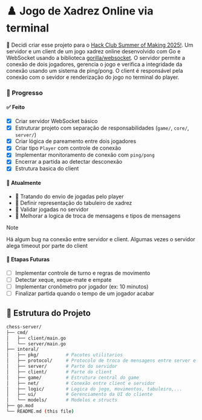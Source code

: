 # ♟️ Jogo de Xadrez Online via terminal 

 🧠 Decidi criar esse projeto para o [Hack Club Summer of Making 2025!](https://summer.hackclub.com/). Um servidor e um client de um jogo xadrez online desenvolvido com Go e WebSocket usando a biblioteca [gorilla/websocket](https://github.com/gorilla/websocket). O servidor permite a conexão de dois jogadores, gerencia o jogo e verifica a integridade da conexão usando um sistema de ping/pong. O client é responsável pela conexão com o sevidor e renderização do jogo no terminal do player. 


### 📌 Progresso
#### ✅ Feito

- [x] Criar servidor WebSocket básico 
- [x] Estruturar projeto com separação de responsabilidades (`game/`, `core/`, `server/`)
- [x] Criar lógica de pareamento entre dois jogadores
- [x] Criar tipo `Player` com controle de conexão
- [x] Implementar monitoramento de conexão com `ping/pong`
- [x] Encerrar a partida ao detectar desconexão
- [x] Estrutura basica do client

#### 📍 Atualmente 
- 🔧 Tratando do envio de jogadas pelo player
- 🔧 Definir representação do tabuleiro de xadrez
- 🔧 Validar jogadas no servidor
- 🔧 Melhorar a logica de troca de mensagens e tipos de mensagens 

>[!NOTE]
> Há algum bug na conexão entre servidor e client. Algumas vezes o servidor alega timeout por parte do client 

#### 🧠  Etapas Futuras

- [ ] Implementar controle de turno e regras de movimento
- [ ] Detectar xeque, xeque-mate e empate
- [ ] Implementar cronômetro por jogador (ex: 10 minutos)
- [ ] Finalizar partida quando o tempo de um jogador acabar

## 📁 Estrutura do Projeto

```bash
chess-server/
├── cmd/
│   ├── client/main.go
│   └── server/main.go
├── interal/
│   ├── pkg/          # Pacotes utilitarios 
│   ├── protocol/     # Protocolo de troca de mensagens entre server e client
│   ├── server/       # Parte do servidor 
│   ├── client/       # Parte do client
│   ├── game/         # Estrutura central do game
│   ├── net/          # Conexão entre client e servidor 
│   ├── logic/        # Logica do jogo, movimentos, tabuleiro,...
│   ├── ui/           # Gerenciamento da UI do cliente
│   └── models/       # Modelos e structs
├── go.mod
└── README.md (this file)

